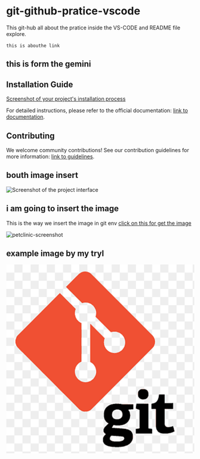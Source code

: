 # git-github-pratice-vscode
This git-hub all about the pratice inside the VS-CODE and README file explore.

```
this is abouthe link
```

## this is form the gemini

## Installation Guide

[Screenshot of your project's installation process](images/install_screenshot.png)

For detailed instructions, please refer to the official documentation: [link to documentation](https://yourproject.com/docs).

## Contributing

We welcome community contributions! See our contribution guidelines for more information: [link to guidelines](https://yourproject.com/contrib).

## bouth image insert

![Screenshot of the project interface](images/screenshot.png)

## i am going to insert the image 

This is the way we insert the image in git env [click on this for get the image](png-clipart-computer-icons-pro-git-github-logo-text-logo-thumbnail.png)

<img width="1042" alt="petclinic-screenshot" src="https://cloud.githubusercontent.com/assets/838318/19727082/2aee6d6c-9b8e-11e6-81fe-e889a5ddfded.png">

## example image by my tryl



<img width="1042" alt="petclinic-screenshot" src="png-clipart-computer-icons-pro-git-github-logo-text-logo-thumbnail.png">



